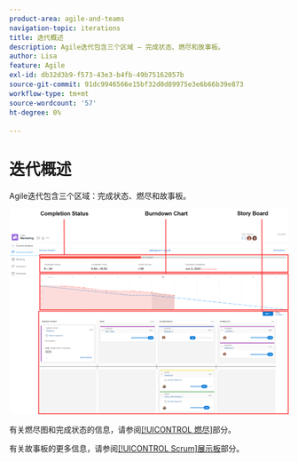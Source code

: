 ```yaml
---
product-area: agile-and-teams
navigation-topic: iterations
title: 迭代概述
description: Agile迭代包含三个区域 — 完成状态、燃尽和故事板。
author: Lisa
feature: Agile
exl-id: db32d3b9-f573-43e3-b4fb-49b75162057b
source-git-commit: 91dc9946566e15bf32d0d89975e3e6b66b39e873
workflow-type: tm+mt
source-wordcount: '57'
ht-degree: 0%

---
```


# 迭代概述

Agile迭代包含三个区域：完成状态、燃尽和故事板。

![迭代视图](assets/agile-iteration-with-callouts.png)

有关燃尽图和完成状态的信息，请参阅[[!UICONTROL 燃尽]](../../../agile/use-scrum-in-an-agile-team/burndown/burndown.md)部分。

有关故事板的更多信息，请参阅[[!UICONTROL Scrum]展示板](../../../agile/use-scrum-in-an-agile-team/scrum-board/scrum-board.md)部分。
